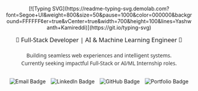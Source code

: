 <p align="center">
  [![Typing SVG](https://readme-typing-svg.demolab.com?font=Segoe+UI&weight=800&size=50&pause=1000&color=000000&background=FFFFFF&center=true&vCenter=true&width=700&height=100&lines=Yashwanth+Kamireddi)](https://git.io/typing-svg)
</p>

<h3 align="center" style="font-family: 'Segoe UI', Arial, sans-serif; color: #1A1A1A; margin-top: 0; margin-bottom: 20px; font-weight: 500;">🚀 Full-Stack Developer | AI & Machine Learning Engineer 🧠</h3>
<p align="center" style="font-family: 'Segoe UI', Arial, sans-serif; color: #333333; line-height: 1.5;">Building seamless web experiences and intelligent systems.<br>Currently seeking impactful Full-Stack or AI/ML Internship roles.</p>

<p align="center" style="margin-top: 30px; margin-bottom: 30px;">
  <a href="mailto:yashwanthkamireddi@gmail.com" style="margin: 0 5px; text-decoration: none; border: 0;">
    <img src="https://img.shields.io/badge/EMAIL-000000?style=for-the-badge&logo=gmail&logoColor=white" alt="Email Badge" style="border:0;"/>
  </a>
  <a href="https://www.linkedin.com/in/YOUR_LINKEDIN_HANDLE" target="_blank" style="margin: 0 5px; text-decoration: none; border: 0;">
    <img src="https://img.shields.io/badge/LINKEDIN-000000?style=for-the-badge&logo=linkedin&logoColor=white" alt="LinkedIn Badge" style="border:0;"/>
  </a>
  <a href="https://github.com/yashwanthkamireddi" target="_blank" style="margin: 0 5px; text-decoration: none; border: 0;">
    <img src="https://img.shields.io/badge/GITHUB-000000?style=for-the-badge&logo=github&logoColor=white" alt="GitHub Badge" style="border:0;"/>
  </a>
  <a href="https://yashwanthkamireddi.vercel.app/" target="_blank" style="margin: 0 5px; text-decoration: none; border: 0;">
    <img src="https://img.shields.io/badge/PORTFOLIO-000000?style=for-the-badge&logo=vercel&logoColor=white" alt="Portfolio Badge" style="border:0;"/>
  </a>
</p>